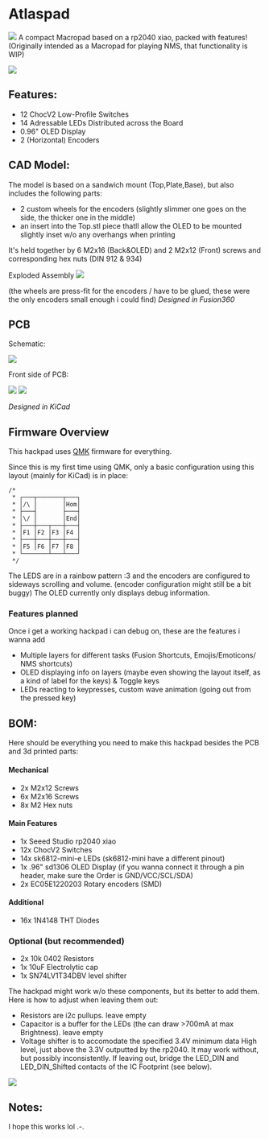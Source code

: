 # Atlaspad

![](./assets/L1.png)
A compact Macropad based on a rp2040 xiao, packed with features!
(Originally intended as a Macropad for playing NMS, that functionality is WIP)

![](./assets/Fullassembly.png)

## Features:

-   12 ChocV2 Low-Profile Switches
-   14 Adressable LEDs Distributed across the Board
-   0.96" OLED Display
-   2 (Horizontal) Encoders

## CAD Model:

The model is based on a sandwich mount (Top,Plate,Base), but also includes the following parts:

-   2 custom wheels for the encoders (slightly slimmer one goes on the side, the thicker one in the middle)
-   an insert into the Top.stl piece thatll allow the OLED to be mounted slightly inset w/o any overhangs when printing

It's held together by 6 M2x16 (Back&OLED) and 2 M2x12 (Front) screws and corresponding hex nuts (DIN 912 & 934)

Exploded Assembly
![](./assets/Assembly.png)

(the wheels are press-fit for the encoders / have to be glued, these were the only encoders small enough i could find)
_Designed in Fusion360_

## PCB

Schematic:

![](./assets/Schematic.png)

Front side of PCB:

![](./assets/PCB.png)
![](./assets/PCB3D.png)

_Designed in KiCad_

## Firmware Overview

This hackpad uses [QMK](https://qmk.fm/) firmware for everything.

Since this is my first time using QMK, only a basic configuration using this layout (mainly for KiCad) is in place:

    /*
     * ┌───┬───────┬───┐
     * │/\ │       │Hom│
     * ├───┤       ├───┤
     * │\/ │       │End│
     * ├───┼───┬───┼───┤
     * │F1 │F2 │F3 │F4 │
     * ├───┼───┼───┼───┤
     * │F5 │F6 │F7 │F8 │
     * └───────┴───┴───┘
     */

The LEDS are in a rainbow pattern :3 and the encoders are configured to sideways scrolling and volume. (encoder configuration might still be a bit buggy)
The OLED currently only displays debug information.

### Features planned

Once i get a working hackpad i can debug on, these are the features i wanna add

-   Multiple layers for different tasks (Fusion Shortcuts, Emojis/Emoticons/ NMS shortcuts)
-   OLED displaying info on layers (maybe even showing the layout itself, as a kind of label for the keys) & Toggle keys
-   LEDs reacting to keypresses, custom wave animation (going out from the pressed key)

## BOM:

Here should be everything you need to make this hackpad besides the PCB and 3d printed parts:

#### Mechanical

-   2x M2x12 Screws
-   6x M2x16 Screws
-   8x M2 Hex nuts

#### Main Features

-   1x Seeed Studio rp2040 xiao
-   12x ChocV2 Switches
-   14x sk6812-mini-e LEDs (sk6812-mini have a different pinout)
-   1x .96" sd1306 OLED Display (if you wanna connect it through a pin header, make sure the Order is GND/VCC/SCL/SDA)
-   2x EC05E1220203 Rotary encoders (SMD)

#### Additional

-   16x 1N4148 THT Diodes

### Optional (but recommended)

-   2x 10k 0402 Resistors
-   1x 10uF Electrolytic cap
-   1x SN74LV1T34DBV level shifter

The hackpad might work w/o these components, but its better to add them.
Here is how to adjust when leaving them out:

-   Resistors are i2c pullups. leave empty
-   Capacitor is a buffer for the LEDs (the can draw >700mA at max Brightness). leave empty
-   Voltage shifter is to accomodate the specified 3.4V minimum data High level, just above the 3.3V outputted by the rp2040. It may work without, but possibly inconsistently. If leaving out, bridge the LED_DIN and LED_DIN_Shifted contacts of the IC Footprint (see below).

![](./assets/LevelShifter.png)

## Notes:

I hope this works lol .-.
